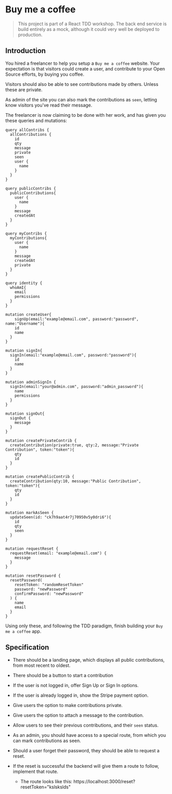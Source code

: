 # Buy me a coffee

> This project is part of a React TDD workshop. The back end service is build entirely as a mock, although it could very well be deployed to production.

## Introduction

You hired a freelancer to help you setup a `Buy me a coffee` website. Your expectation is that visitors could create a user, and contribute to your Open Source efforts, by buying you coffee.

Visitors should also be able to see contributions made by others. Unless these are private.

As admin of the site you can also mark the contributions as `seen`, letting know visitors you've read their message.

The freelancer is now claiming to be done with her work, and has given you these queries and mutations:

```
query allContribs {
  allContributions {
    id
    qty
    message
    private
    seen
    user {
      name
    }
  }
}

query publicContribs {
  publicContributions{
   	user {
      name
    }
    message
    createdAt
  }
}

query myContribs {
  myContributions{
    user {
      name
    }
    message
    createdAt
    private
  }
}

query identity {
  whoAmI{
    email
    permissions
  }
}

mutation createUser{
  	signUp(email:"example@email.com", password:"password", name:"Username"){
    id
    name
  }
}

mutation signIn{
  signIn(email:"example@email.com", password:"password"){
    id
    name
  }
}

mutation adminSignIn {
  signIn(email:"your@admin.com", password:"admin_password"){
    name
    permissions
  }
}

mutation signOut{
  signOut {
    message
  }
}

mutation createPrivateContrib {
  createContribution(private:true, qty:2, message:"Private Contribution", token:"token"){
    qty
    id
  }
}

mutation createPublicContrib {
  createContribution(qty:10, message:"Public Contribution", token:"token"){
    qty
    id
  }
}

mutation markAsSeen {
  updateSeen(id: "ck7h9aat4r7j70950v5y0dri6"){
    id
    qty
    seen
  }
}

mutation requestReset {
  requestReset(email: "example@email.com") {
    message
  }
}

mutation resetPassword {
  resetPassword(
    resetToken: "randomResetToken"
    password: "newPassword"
    confirmPassword: "newPassword"
  ) {
    name
    email
  }
}

```

Using only these, and following the TDD paradigm, finish building your `Buy me a coffee` app.

## Specification

- There should be a landing page, which displays all public contributions, from most recent to oldest.
- There should be a button to start a contribution
- If the user is not logged in, offer Sign Up or Sign In options.
- If the user is already logged in, show the Stripe payment option.
- Give users the option to make contributions private.
- Give users the option to attach a message to the contribution.

- Allow users to see their previous contributions, and their `seen` status.

- As an admin, you should have access to a special route, from which you can mark contributions as seen.

- Should a user forget their password, they should be able to request a reset.

- If the reset is successful the backend will give them a route to follow, implement that route.
  - The route looks like this: https://localhost:3000/reset?resetToken="kslskslds"
